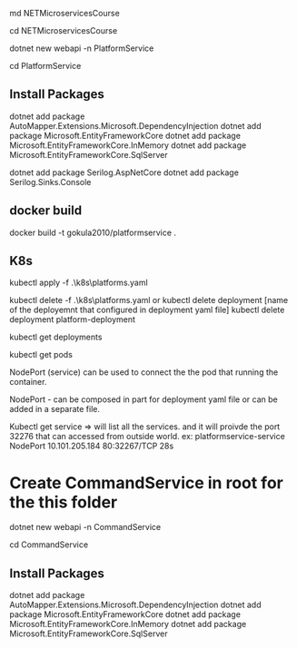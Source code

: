 md NETMicroservicesCourse

cd NETMicroservicesCourse 

dotnet new webapi -n PlatformService

cd PlatformService

## Install Packages
dotnet add package AutoMapper.Extensions.Microsoft.DependencyInjection
dotnet add package Microsoft.EntityFrameworkCore
dotnet add package Microsoft.EntityFrameworkCore.InMemory
dotnet add package Microsoft.EntityFrameworkCore.SqlServer

dotnet add package Serilog.AspNetCore
dotnet add package Serilog.Sinks.Console



## docker build
docker build -t gokula2010/platformservice .


## K8s
kubectl apply -f .\k8s\platforms.yaml 

kubectl delete -f .\k8s\platforms.yaml or
kubectl delete deployment [name of the deployemnt that configured in deployment yaml file]
kubectl delete deployment platform-deployment


kubectl get deployments

kubectl get pods



NodePort (service) can be used to connect the the pod that running the container.

NodePort - can be composed in part for deployment yaml file or can be added in a separate file. 

Kubectl get service => will list all the services. and it will proivde the port 32276 that can accessed from outside world.
ex:
platformservice-service   NodePort    10.101.205.184   <none>        80:32267/TCP   28s


# Create CommandService in root for the this folder

dotnet new webapi -n CommandService

cd CommandService


## Install Packages
dotnet add package AutoMapper.Extensions.Microsoft.DependencyInjection
dotnet add package Microsoft.EntityFrameworkCore
dotnet add package Microsoft.EntityFrameworkCore.InMemory
dotnet add package Microsoft.EntityFrameworkCore.SqlServer

